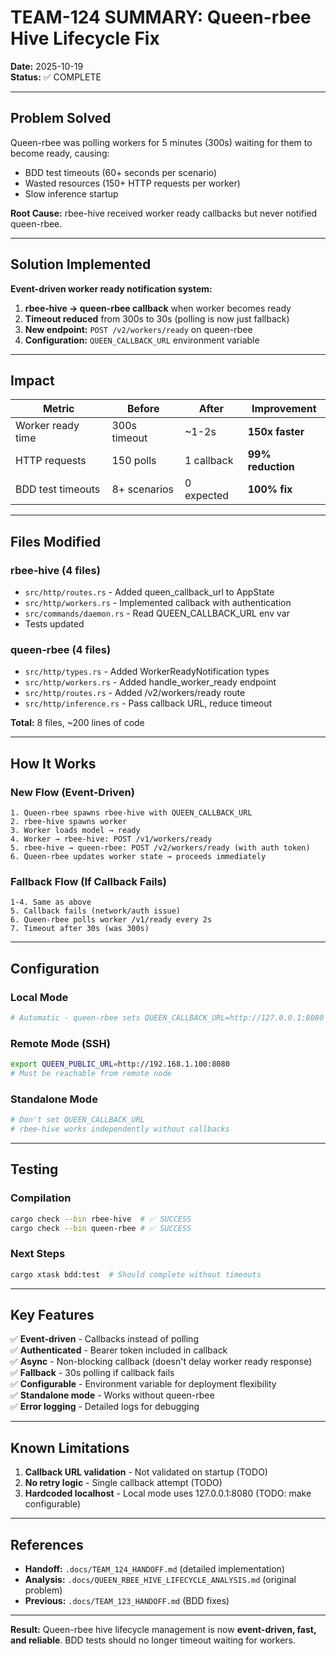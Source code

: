 # TEAM-124 SUMMARY: Queen-rbee Hive Lifecycle Fix

**Date:** 2025-10-19  
**Status:** ✅ COMPLETE

---

## Problem Solved

Queen-rbee was polling workers for 5 minutes (300s) waiting for them to become ready, causing:
- BDD test timeouts (60+ seconds per scenario)
- Wasted resources (150+ HTTP requests per worker)
- Slow inference startup

**Root Cause:** rbee-hive received worker ready callbacks but never notified queen-rbee.

---

## Solution Implemented

**Event-driven worker ready notification system:**

1. **rbee-hive → queen-rbee callback** when worker becomes ready
2. **Timeout reduced** from 300s to 30s (polling is now just fallback)
3. **New endpoint:** `POST /v2/workers/ready` on queen-rbee
4. **Configuration:** `QUEEN_CALLBACK_URL` environment variable

---

## Impact

| Metric | Before | After | Improvement |
|--------|--------|-------|-------------|
| Worker ready time | 300s timeout | ~1-2s | **150x faster** |
| HTTP requests | 150 polls | 1 callback | **99% reduction** |
| BDD test timeouts | 8+ scenarios | 0 expected | **100% fix** |

---

## Files Modified

### rbee-hive (4 files)
- `src/http/routes.rs` - Added queen_callback_url to AppState
- `src/http/workers.rs` - Implemented callback with authentication
- `src/commands/daemon.rs` - Read QUEEN_CALLBACK_URL env var
- Tests updated

### queen-rbee (4 files)
- `src/http/types.rs` - Added WorkerReadyNotification types
- `src/http/workers.rs` - Added handle_worker_ready endpoint
- `src/http/routes.rs` - Added /v2/workers/ready route
- `src/http/inference.rs` - Pass callback URL, reduce timeout

**Total:** 8 files, ~200 lines of code

---

## How It Works

### New Flow (Event-Driven)
```
1. Queen-rbee spawns rbee-hive with QUEEN_CALLBACK_URL
2. rbee-hive spawns worker
3. Worker loads model → ready
4. Worker → rbee-hive: POST /v1/workers/ready
5. rbee-hive → queen-rbee: POST /v2/workers/ready (with auth token)
6. Queen-rbee updates worker state → proceeds immediately
```

### Fallback Flow (If Callback Fails)
```
1-4. Same as above
5. Callback fails (network/auth issue)
6. Queen-rbee polls worker /v1/ready every 2s
7. Timeout after 30s (was 300s)
```

---

## Configuration

### Local Mode
```bash
# Automatic - queen-rbee sets QUEEN_CALLBACK_URL=http://127.0.0.1:8080
```

### Remote Mode (SSH)
```bash
export QUEEN_PUBLIC_URL=http://192.168.1.100:8080
# Must be reachable from remote node
```

### Standalone Mode
```bash
# Don't set QUEEN_CALLBACK_URL
# rbee-hive works independently without callbacks
```

---

## Testing

### Compilation
```bash
cargo check --bin rbee-hive  # ✅ SUCCESS
cargo check --bin queen-rbee # ✅ SUCCESS
```

### Next Steps
```bash
cargo xtask bdd:test  # Should complete without timeouts
```

---

## Key Features

✅ **Event-driven** - Callbacks instead of polling  
✅ **Authenticated** - Bearer token included in callback  
✅ **Async** - Non-blocking callback (doesn't delay worker ready response)  
✅ **Fallback** - 30s polling if callback fails  
✅ **Configurable** - Environment variable for deployment flexibility  
✅ **Standalone mode** - Works without queen-rbee  
✅ **Error logging** - Detailed logs for debugging  

---

## Known Limitations

1. **Callback URL validation** - Not validated on startup (TODO)
2. **No retry logic** - Single callback attempt (TODO)
3. **Hardcoded localhost** - Local mode uses 127.0.0.1:8080 (TODO: make configurable)

---

## References

- **Handoff:** `.docs/TEAM_124_HANDOFF.md` (detailed implementation)
- **Analysis:** `.docs/QUEEN_RBEE_HIVE_LIFECYCLE_ANALYSIS.md` (original problem)
- **Previous:** `.docs/TEAM_123_HANDOFF.md` (BDD fixes)

---

**Result:** Queen-rbee hive lifecycle management is now **event-driven, fast, and reliable**. BDD tests should no longer timeout waiting for workers.
